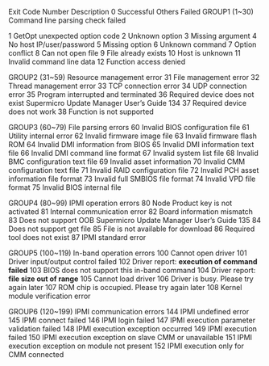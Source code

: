 Exit Code Number Description
0 Successful
Others Failed
GROUP1 (1~30) Command line parsing check failed

1 GetOpt unexpected option code
2 Unknown option
3 Missing argument
4 No host IP/user/password
5 Missing option
6 Unknown command
7 Option conflict
8 Can not open file
9 File already exists
10 Host is unknown
11 Invalid command line data
12 Function access denied

GROUP2 (31~59) Resource management error
31 File management error
32 Thread management error
33 TCP connection error
34 UDP connection error
35 Program interrupted and terminated
36 Required device does not exist
Supermicro Update Manager User’s Guide 134
37 Required device does not work
38 Function is not supported

GROUP3 (60~79) File parsing errors
60 Invalid BIOS configuration file
61 Utility internal error
62 Invalid firmware image file
63 Invalid firmware flash ROM
64 Invalid DMI information from BIOS
65 Invalid DMI information text file
66 Invalid DMI command line format
67 Invalid system list file
68 Invalid BMC configuration text file
69 Invalid asset information
70 Invalid CMM configuration text file
71 Invalid RAID configuration file
72 Invalid PCH asset information file format
73 Invalid full SMBIOS file format
74 Invalid VPD file format
75 Invalid BIOS internal file

GROUP4 (80~99) IPMI operation errors
80 Node Product key is not activated
81 Internal communication error
82 Board information mismatch
83 Does not support OOB
Supermicro Update Manager User’s Guide 135
84 Does not support get file
85 File is not available for download
86 Required tool does not exist
87 IPMI standard error

GROUP5 (100~119) In-band operation errors
100 Cannot open driver
101 Driver input/output control failed
102 Driver report: ****execution of command failed****
103 BIOS does not support this in-band command
104 Driver report: ****file size out of range****
105 Cannot load driver
106 Driver is busy. Please try again later
107 ROM chip is occupied. Please try again later
108 Kernel module verification error

GROUP6 (120~199) IPMI communication errors
144 IPMI undefined error
145 IPMI connect failed
146 IPMI login failed
147 IPMI execution parameter validation failed
148 IPMI execution exception occurred
149 IPMI execution failed
150 IPMI execution exception on slave CMM or unavailable
151 IPMI execution exception on module not present
152 IPMI execution only for CMM connected